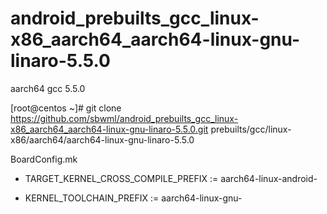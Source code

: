 # android_prebuilts_gcc_linux-x86_aarch64_aarch64-linux-gnu-linaro-5.5.0
aarch64 gcc 5.5.0

[root@centos ~]# git clone https://github.com/sbwml/android_prebuilts_gcc_linux-x86_aarch64_aarch64-linux-gnu-linaro-5.5.0.git prebuilts/gcc/linux-x86/aarch64/aarch64-linux-gnu-linaro-5.5.0

BoardConfig.mk
- TARGET_KERNEL_CROSS_COMPILE_PREFIX := aarch64-linux-android-
+ KERNEL_TOOLCHAIN_PREFIX := aarch64-linux-gnu-
